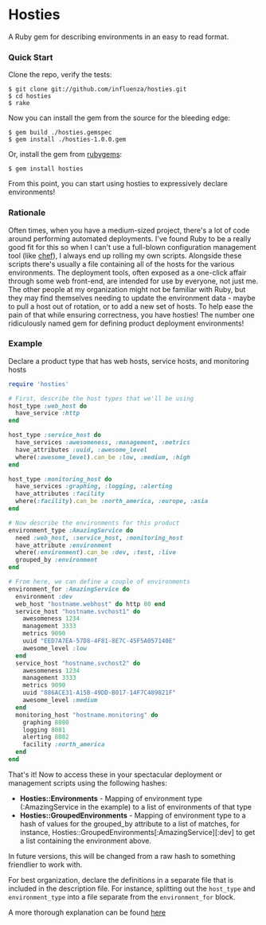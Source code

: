 # Hosties
A Ruby gem for describing environments in an easy to read format. 

### Quick Start
Clone the repo, verify the tests:

```
$ git clone git://github.com/influenza/hosties.git
$ cd hosties
$ rake
```

Now you can install the gem from the source for the bleeding edge:

```
$ gem build ./hosties.gemspec
$ gem install ./hosties-1.0.0.gem
```

Or, install the gem from [rubygems](http://www.rubygems.org):
```
$ gem install hosties
```

From this point, you can start using hosties to expressively declare environments!

### Rationale
Often times, when you have a medium-sized project, there's a lot of code around 
performing automated deployments. I've found Ruby to be a really good fit for this
so when I can't use a full-blown configuration management tool (like [chef](http://www.opscode.com/chef/)), 
I always end up rolling my own scripts. Alongside these scripts there's usually a file 
containing all of the hosts for the various environments. The deployment tools, 
often exposed as a one-click affair through some web front-end, are intended for 
use by everyone, not just me. The other people at my organization might not be 
familiar with Ruby, but they may find themselves needing to update the environment
data - maybe to pull a host out of rotation, or to add a new set of hosts. To help
ease the pain of that while ensuring correctness, you have hosties! The number one 
ridiculously named gem for defining product deployment environments!

### Example

Declare a product type that has web hosts, service hosts, and monitoring hosts
```ruby
require 'hosties'

# First, describe the host types that we'll be using
host_type :web_host do
  have_service :http
end

host_type :service_host do
  have_services :awesomeness, :management, :metrics
  have_attributes :uuid, :awesome_level
  where(:awesome_level).can_be :low, :medium, :high
end

host_type :monitoring_host do
  have_services :graphing, :logging, :alerting
  have_attributes :facility
  where(:facility).can_be :north_america, :europe, :asia
end

# Now describe the environments for this product
environment_type :AmazingService do
  need :web_host, :service_host, :monitoring_host
  have_attribute :environment
  where(:environment).can_be :dev, :test, :live
  grouped_by :environment
end

# From here, we can define a couple of environments
environment_for :AmazingService do
  environment :dev
  web_host "hostname.webhost" do http 80 end
  service_host "hostname.svchost1" do 
    awesomeness 1234
    management 3333
    metrics 9090
    uuid "EED7A7EA-57D8-4F81-8E7C-45F5A057140E"
    awesome_level :low
  end
  service_host "hostname.svchost2" do 
    awesomeness 1234
    management 3333
    metrics 9090
    uuid "886ACE31-A15B-49DD-B017-14F7C489821F"
    awesome_level :medium
  end
  monitoring_host "hostname.monitoring" do
    graphing 8080
    logging 8081
    alerting 8082
    facility :north_america
  end
end
```
That's it! Now to access these in your spectacular deployment or management scripts 
using the following hashes:
- **Hosties::Environments** - Mapping of environment type (:AmazingService in the example) to a list of environments of that type
- **Hosties::GroupedEnvironments** - Mapping of environment type to a hash of values for the grouped_by attribute to a list of matches, for instance, Hosties::GroupedEnvironments[:AmazingService][:dev] to get a list containing the environment above.

In future versions, this will be changed from a raw hash to something friendlier to work with.

For best organization, declare the definitions in a separate file that is included in the
description file. For instance, splitting out the `host_type` and `environment_type` into
a file separate from the `environment_for` block.

A more thorough explanation can be found [here](http://dahlgren.so/projects/2013/05/05/Hosties/)
